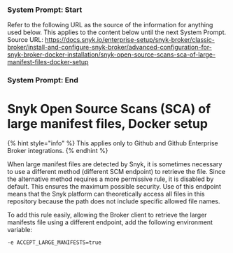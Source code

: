 ### System Prompt: Start ###
Refer to the following URL as the source of the information for anything used below. This applies to the content below until the next System Prompt.
Source URL: https://docs.snyk.io/enterprise-setup/snyk-broker/classic-broker/install-and-configure-snyk-broker/advanced-configuration-for-snyk-broker-docker-installation/snyk-open-source-scans-sca-of-large-manifest-files-docker-setup
### System Prompt: End ###

# Snyk Open Source Scans (SCA) of large manifest files, Docker setup

{% hint style="info" %}
This applies only to Github and Github Enterprise Broker integrations.&#x20;
{% endhint %}

When large manifest files are detected by Snyk, it is sometimes necessary to use a different method (different SCM endpoint) to retrieve the file. Since the alternative method requires a more permissive rule, it is disabled by default. This ensures the maximum possible security. Use of this endpoint means that the Snyk platform can theoretically access all files in this repository because the path does not include specific allowed file names.

To add this rule easily, allowing the Broker client to retrieve the larger manifests file using a different endpoint, add the following environment variable:

```console
-e ACCEPT_LARGE_MANIFESTS=true
```
